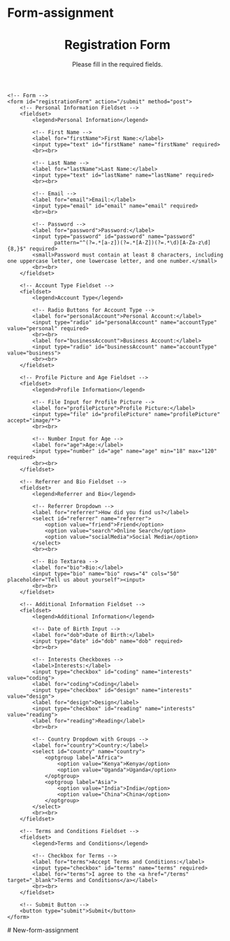 # Form-assignment
<!DOCTYPE html>
<html lang="en">

<head>
    <meta charset="UTF-8">
    <meta name="viewport" content="width=device-width, initial-scale=1.0">
    <title>Registration Form</title>
    <!-- External Stylesheet Link -->
    <link rel="stylesheet" href="styles.css">
</head>

<body>
    <header>
        <h1>Registration Form</h1>
        <p>Please fill in the required fields.</p>
    </header>

    <!-- Form -->
    <form id="registrationForm" action="/submit" method="post">
        <!-- Personal Information Fieldset -->
        <fieldset>
            <legend>Personal Information</legend>

            <!-- First Name -->
            <label for="firstName">First Name:</label>
            <input type="text" id="firstName" name="firstName" required>
            <br><br>

            <!-- Last Name -->
            <label for="lastName">Last Name:</label>
            <input type="text" id="lastName" name="lastName" required>
            <br><br>

            <!-- Email -->
            <label for="email">Email:</label>
            <input type="email" id="email" name="email" required>
            <br><br>

            <!-- Password -->
            <label for="password">Password:</label>
            <input type="password" id="password" name="password" 
                   pattern="^(?=.*[a-z])(?=.*[A-Z])(?=.*\d)[A-Za-z\d]{8,}$" required>
            <small>Password must contain at least 8 characters, including one uppercase letter, one lowercase letter, and one number.</small>
            <br><br>
        </fieldset>

        <!-- Account Type Fieldset -->
        <fieldset>
            <legend>Account Type</legend>

            <!-- Radio Buttons for Account Type -->
            <label for="personalAccount">Personal Account:</label>
            <input type="radio" id="personalAccount" name="accountType" value="personal" required>
            <br><br>
            <label for="businessAccount">Business Account:</label>
            <input type="radio" id="businessAccount" name="accountType" value="business">
            <br><br>
        </fieldset>

        <!-- Profile Picture and Age Fieldset -->
        <fieldset>
            <legend>Profile Information</legend>

            <!-- File Input for Profile Picture -->
            <label for="profilePicture">Profile Picture:</label>
            <input type="file" id="profilePicture" name="profilePicture" accept="image/*">
            <br><br>

            <!-- Number Input for Age -->
            <label for="age">Age:</label>
            <input type="number" id="age" name="age" min="18" max="120" required>
            <br><br>
        </fieldset>

        <!-- Referrer and Bio Fieldset -->
        <fieldset>
            <legend>Referrer and Bio</legend>

            <!-- Referrer Dropdown -->
            <label for="referrer">How did you find us?</label>
            <select id="referrer" name="referrer">
                <option value="friend">Friend</option>
                <option value="search">Online Search</option>
                <option value="socialMedia">Social Media</option>
            </select>
            <br><br>

            <!-- Bio Textarea -->
            <label for="bio">Bio:</label>
            <input type="bio" name="bio" rows="4" cols="50" placeholder="Tell us about yourself"><input>
            <br><br>
        </fieldset>

        <!-- Additional Information Fieldset -->
        <fieldset>
            <legend>Additional Information</legend>

            <!-- Date of Birth Input -->
            <label for="dob">Date of Birth:</label>
            <input type="date" id="dob" name="dob" required>
            <br><br>

            <!-- Interests Checkboxes -->
            <label>Interests:</label>
            <input type="checkbox" id="coding" name="interests" value="coding">
            <label for="coding">Coding</label>
            <input type="checkbox" id="design" name="interests" value="design">
            <label for="design">Design</label>
            <input type="checkbox" id="reading" name="interests" value="reading">
            <label for="reading">Reading</label>
            <br><br>

            <!-- Country Dropdown with Groups -->
            <label for="country">Country:</label>
            <select id="country" name="country">
                <optgroup label="Africa">
                    <option value="Kenya">Kenya</option>
                    <option value="Uganda">Uganda</option>
                </optgroup>
                <optgroup label="Asia">
                    <option value="India">India</option>
                    <option value="China">China</option>
                </optgroup>
            </select>
            <br><br>
        </fieldset>

        <!-- Terms and Conditions Fieldset -->
        <fieldset>
            <legend>Terms and Conditions</legend>

            <!-- Checkbox for Terms -->
            <label for="terms">Accept Terms and Conditions:</label>
            <input type="checkbox" id="terms" name="terms" required>
            <label for="terms">I agree to the <a href="/terms" target="_blank">Terms and Conditions</a></label>
            <br><br>
        </fieldset>

        <!-- Submit Button -->
        <button type="submit">Submit</button>
    </form>
</body>

</html>
# New-form-assignment
